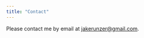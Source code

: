 ```yaml
---
title: "Contact"
---
```


Please contact me by email at [jakerunzer@gmail.com](mailto:jakerunzer@gmail.com).
